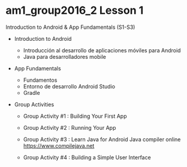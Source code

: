 # am1_group2016_2 Lesson 1

Introduction to Android & App Fundamentals (S1-S3)

- Introduction to Android
    * Introducción al desarrollo de aplicaciones móviles para Android
    * Java para desarrolladores mobile

- App Fundamentals
    * Fundamentos
    * Entorno de desarrollo Android Studio
    * Gradle

- Group Activities
    * Group Activity #1 : Building Your First App

    * Group Activity #2 : Running Your App
    
    * Group Activity #3 : Learn Java for Android
        Java compiler online https://www.compilejava.net
    
    * Group Activity #4 : Building a Simple User Interface
